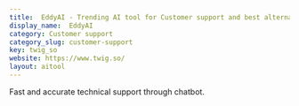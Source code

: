 ```yaml
---
title:  EddyAI - Trending AI tool for Customer support and best alternatives
display_name:  EddyAI
category: Customer support
category_slug: customer-support
key: twig_so
website: https://www.twig.so/
layout: aitool
---
```


Fast and accurate technical support through chatbot.
